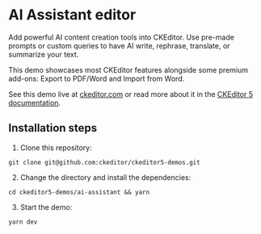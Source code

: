 # AI Assistant editor

Add powerful AI content creation tools into CKEditor. Use pre-made prompts or custom queries to have AI write, rephrase, translate, or summarize your text.

This demo showcases most CKEditor features alongside some premium add-ons: Export to PDF/Word and Import from Word.

See this demo live at [ckeditor.com](https://ckeditor.com/ai-assistant/) or read more about it in the [CKEditor 5 documentation](https://ckeditor.com/docs/ckeditor5/latest/features/ai-assistant/ai-assistant-overview.html).

## Installation steps

1. Clone this repository:

```shell
git clone git@github.com:ckeditor/ckeditor5-demos.git
```

2. Change the directory and install the dependencies:

```shell
cd ckeditor5-demos/ai-assistant && yarn
```

3. Start the demo:

```shell
yarn dev
```
